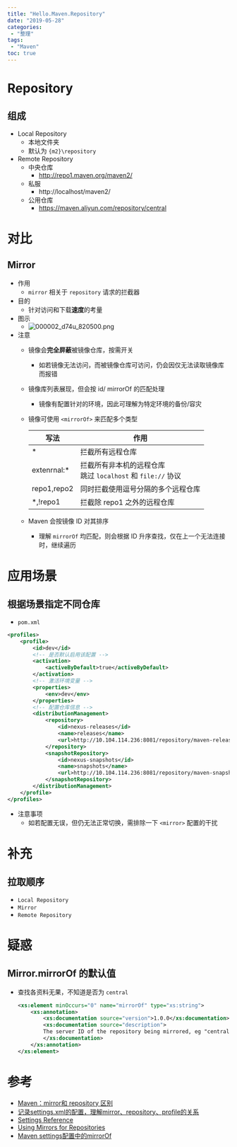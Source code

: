 ```yaml
---
title: "Hello.Maven.Repository"
date: "2019-05-28"
categories:
 - "整理"
tags:
 - "Maven"
toc: true
---
```



# Repository
## 组成
- Local Repository
    - 本地文件夹
    - 默认为 `{m2}\repository`
- Remote Repository
    - 中央仓库
        - http://repo1.maven.org/maven2/ 
    - 私服 
        - http://localhost/maven2/ 
    - 公用仓库
        - https://maven.aliyun.com/repository/central

# 对比
## Mirror
- 作用
    - `mirror` 相关于 `repository` 请求的拦截器
- 目的
    - 针对访问和下载**速度**的考量
- 图示
    - ![000002_d74u_820500.png](http://doc.yqjdcyy.com/bd4fa722-adc9-4cf3-8901-412393ab6f6c.png)
- 注意
    - 镜像会**完全屏蔽**被镜像仓库，按需开关
        - 如若镜像无法访问，而被镜像仓库可访问，仍会因仅无法读取镜像库而报错
    - 镜像库列表展现，但会按 id/ mirrorOf 的匹配处理
        - 镜像有配置针对的环境，因此可理解为特定环境的备份/容灾
    - 镜像可使用 `<mirrorOf>` 来匹配多个类型

        | 写法        | 作用                                                           |
        |-------------|--------------------------------------------------------------|
        | *           | 拦截所有远程仓库                                               |
        | extenrnal:* | 拦截所有非本机的远程仓库<br>跳过 `localhost` 和 `file://` 协议 |
        | repo1,repo2 | 同时拦截使用逗号分隔的多个远程仓库                             |
        | *,!repo1    | 拦截除 repo1 之外的远程仓库                                    |
    
    - Maven 会按镜像 ID 对其排序
        - 理解 `mirrorOf` 均匹配，则会根据 ID 升序查找，仅在上一个无法连接时，继续遍历

# 应用场景
## 根据场景指定不同仓库

- `pom.xml`
```xml
<profiles>
    <profile>
        <id>dev</id>
        <!-- 是否默认启用该配置 -->
        <activation>
            <activeByDefault>true</activeByDefault>
        </activation>
        <!-- 激活环境变量 -->
        <properties>
            <env>dev</env>
        </properties>
        <!-- 配置仓库信息 -->
        <distributionManagement>
            <repository>
                <id>nexus-releases</id>
                <name>releases</name>
                <url>http://10.104.114.236:8081/repository/maven-releases/</url>
            </repository>
            <snapshotRepository>
                <id>nexus-snapshots</id>
                <name>snapshots</name>
                <url>http://10.104.114.236:8081/repository/maven-snapshots/</url>
            </snapshotRepository>
        </distributionManagement>
    </profile>
</profiles>
```

- 注意事项
    - 如若配置无误，但仍无法正常切换，需排除一下 `<mirror>` 配置的干扰

# 补充
## 拉取顺序 
- `Local Repository`
- `Mirror`
- `Remote Repository`

# 疑惑
## Mirror.mirrorOf 的默认值
- 查找各资料无果，不知道是否为 `central`

    ```xml
    <xs:element minOccurs="0" name="mirrorOf" type="xs:string">
        <xs:annotation>
            <xs:documentation source="version">1.0.0</xs:documentation>
            <xs:documentation source="description">
            The server ID of the repository being mirrored, eg "central". This MUST NOT match the mirror id.
            </xs:documentation>
        </xs:annotation>
    </xs:element>
    ```

# 参考
- [Maven：mirror和 repository 区别](https://my.oschina.net/sunchp/blog/100634)
- [记录settings.xml的配置，理解mirror、repository、profile的关系](http://www.voidcn.com/article/p-agiwpfud-yy.html)
- [Settings Reference](https://maven.apache.org/settings.html)
- [Using Mirrors for Repositories](http://maven.apache.org/guides/mini/guide-mirror-settings.html)
- [Maven settings配置中的mirrorOf](https://blog.csdn.net/isea533/article/details/21560089)